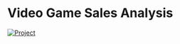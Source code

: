 # Video Game Sales Analysis

[![Project](https://img.shields.io/badge/Project-Video%20Game%20Sales%20Dashboard-40916c)](https://app.powerbi.com/groups/942329d0-e608-4663-ae8e-062a2b6ecdd8/reports/9ceae237-6be3-455f-8407-33b929ffd3e1/ReportSection?experience=power-bi)

